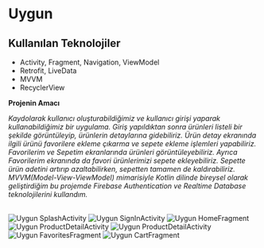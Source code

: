# Uygun

## Kullanılan Teknolojiler<br/>
* Activity, Fragment, Navigation, ViewModel
* Retrofit, LiveData
* MVVM <br/>
* RecyclerView <br/>

**Projenin Amacı** <br/>

*Kaydolarak kullanıcı oluşturabildiğimiz ve kullanıcı girişi yaparak kullanabildiğimiz bir uygulama. Giriş yapıldıktan sonra ürünleri listeli bir şekilde görüntüleyip, ürünlerin detaylarına gidebiliriz. Ürün detay ekranında ilgili ürünü favorilere ekleme çıkarma ve sepete ekleme işlemleri yapabiliriz. Favorilerim ve Sepetim ekranlarında ürünleri görüntüleyebiliriz. Ayrıca Favorilerim ekranında da favori ürünlerimizi sepete ekleyebiliriz. Sepette ürün adetini artırıp azaltabilirken, sepetten tamamen de kaldırabiliriz. MVVM(Model-View-ViewModel) mimarisiyle Kotlin dilinde bireysel olarak geliştirdiğim bu projemde Firebase Authentication ve Realtime Database teknolojilerini kullandım.*<br/><br>

![Uygun SplashActivity](./images/UygunSplash.png)
![Uygun SignInActivity](./images/UygunSignIn.png)
![Uygun HomeFragment](./images/UygunProducts.png)
![Uygun ProductDetailActivity](./images/UygunDetails.png)
![Uygun ProductDetailActivity](./images/UygunDetails2.png)
![Uygun FavoritesFragment](./images/UygunFavorites.png)
![Uygun CartFragment](./images/UygunCart.png)
